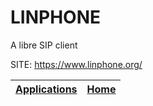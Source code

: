 # LINPHONE
 
 A libre SIP client
 
 SITE: https://www.linphone.org/

 | [Applications](https://portable-linux-apps.github.io/apps.html) | [Home](https://portable-linux-apps.github.io)
 | --- | --- |
